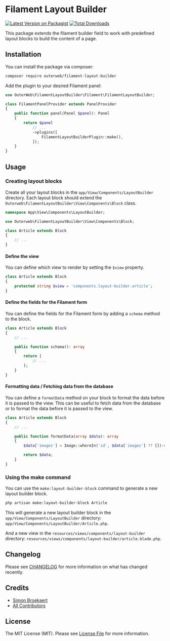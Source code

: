 # Filament Layout Builder

[![Latest Version on Packagist](https://img.shields.io/packagist/v/outerweb/filament-layout-builder.svg?style=flat-square)](https://packagist.org/packages/outerweb/filament-layout-builder)
[![Total Downloads](https://img.shields.io/packagist/dt/outerweb/filament-layout-builder.svg?style=flat-square)](https://packagist.org/packages/outerweb/filament-layout-builder)

This package extends the filament builder field to work with predefined layout blocks to build the content of a page.

## Installation

You can install the package via composer:

```bash
composer require outerweb/filament-layout-builder
```

Add the plugin to your desired Filament panel:

```php
use OuterWeb\FilamentLayoutBuilder\Filament\FilamentLayoutBuilder;

class FilamentPanelProvider extends PanelProvider
{
    public function panel(Panel $panel): Panel
    {
        return $panel
            // ...
            ->plugins([
                FilamentLayoutBuilderPlugin::make(),
            ]);
    }
}
```

## Usage

### Creating layout blocks

Create all your layout blocks in the `app/View/Components/LayoutBuilder` directory. Each layout block should extend the `Outerweb\FilamentLayoutBuilder\View\Components\Block` class.

```php
namespace App\View\Components\LayoutBuilder;

use Outerweb\FilamentLayoutBuilder\View\Components\Block;

class Article extends Block
{
    // ...
}
```

#### Define the view

You can define which view to render by setting the `$view` property.

```php
class Article extends Block
{
    protected string $view = 'components.layout-builder.article';
}
```

#### Define the fields for the Filament form

You can define the fields for the Filament form by adding a `schema` method to the block.

```php
class Article extends Block
{
    // ...

    public function schema(): array
    {
        return [
            // ...
        ];
    }
}
```

#### Formatting data / Fetching data from the database

You can define a `formatData` method on your block to format the data before it is passed to the view.
This can be useful to fetch data from the database or to format the data before it is passed to the view.

```php
class Article extends Block
{
    // ...

    public function formatData(array $data): array
    {
        $data['images'] = Image::whereIn('id', $data['images'] ?? [])->get();

        return $data;
    }
}
```

### Using the make command

You can use the `make:layout-builder-block` command to generate a new layout builder block.

```bash
php artisan make:layout-builder-block Article
```

This will generate a new layout builder block in the `app/View/Components/LayoutBuilder` directory: `app/View/Components/LayoutBuilder/Article.php`.

And a new view in the `resources/views/components/layout-builder` directory: `resources/views/components/layout-builder/article.blade.php`.

## Changelog

Please see [CHANGELOG](CHANGELOG.md) for more information on what has changed recently.

## Credits

- [Simon Broekaert](https://github.com/SimonBroekaert)
- [All Contributors](../../contributors)

## License

The MIT License (MIT). Please see [License File](LICENSE.md) for more information.
